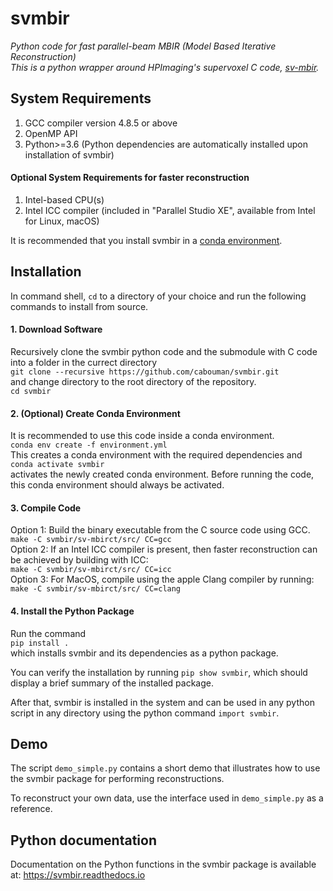 # svmbir

*Python code for fast parallel-beam MBIR (Model Based Iterative Reconstruction)  
This is a python wrapper around HPImaging's supervoxel C code, [sv-mbir](https://github.com/HPImaging/sv-mbirct).*

## System Requirements
1. GCC compiler version 4.8.5 or above
2. OpenMP API
3. Python>=3.6
(Python dependencies are automatically installed upon installation of svmbir)


#### Optional System Requirements for faster reconstruction
1. Intel-based CPU(s)
2. Intel ICC compiler (included in "Parallel Studio XE", available from Intel for Linux, macOS)

It is recommended that you install svmbir in a [conda environment](https://docs.conda.io/projects/conda/en/latest/user-guide/tasks/manage-environments.html).

## Installation
In command shell, ```cd``` to a directory of your choice and run the following commands to install from source.

#### 1. Download Software
Recursively clone the svmbir python code and the submodule with C code into a folder in the currect directory  
```git clone --recursive https://github.com/cabouman/svmbir.git```  
and change directory to the root directory of the repository.  
```cd svmbir```  

#### 2. (Optional) Create Conda Environment
It is recommended to use this code inside a conda environment.  
```conda env create -f environment.yml```  
This creates a conda environment with the required dependencies and  
```conda activate svmbir```  
activates the newly created conda environment. Before running the code, this conda environment should always be activated.

#### 3. Compile Code
Option 1: Build the binary executable from the C source code using GCC.  
```make -C svmbir/sv-mbirct/src/ CC=gcc```  
Option 2: If an Intel ICC compiler is present, then faster reconstruction can be achieved by building with ICC:  
```make -C svmbir/sv-mbirct/src/ CC=icc```  
Option 3: For MacOS, compile using the apple Clang compiler by running:  
```make -C svmbir/sv-mbirct/src/ CC=clang```  


#### 4. Install the Python Package
Run the command  
```pip install .```  
which installs svmbir and its dependencies as a python package.

You can verify the installation by running ```pip show svmbir```, which should display a brief summary of the installed package.

After that, svmbir is installed in the system and can be used in any python script in any directory using the python command ```import svmbir```.


## Demo
The script ```demo_simple.py``` contains a short demo that illustrates how to use the svmbir package for performing reconstructions.

To reconstruct your own data, use the interface used in ```demo_simple.py``` as a reference.

## Python documentation
Documentation on the Python functions in the svmbir package is available at: https://svmbir.readthedocs.io


